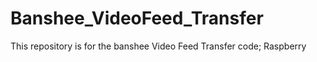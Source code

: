 # Banshee_VideoFeed_Transfer
This repository is for the banshee Video Feed Transfer code; Raspberry 
